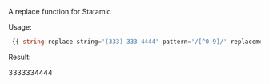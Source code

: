 A replace function for Statamic

Usage: 
 ```javascript
  {{ string:replace string='(333) 333-4444' pattern='/[^0-9]/' replacement=''  }}
 ```
Result: 

  3333334444
